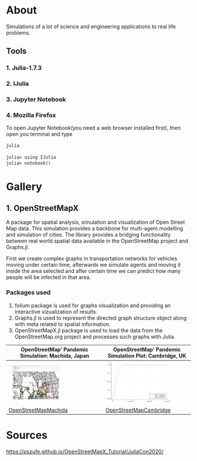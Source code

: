# About
Simulations of a lot of science and engineering applications to real life problems.

## Tools
### 1. Julia-1.7.3
### 2. IJulia
### 3. Jupyter Notebook
### 4. Mozilla Firefox

To open Jupyter Notebook(you need a web browser installed first), then open you terminal and type
```
julia

julia> using IJulia
julia> notebook()
```

# Gallery

## 1. OpenStreetMapX

A package for spatial analysis, simulation and visualization of Open Street Map data. This simulation provides a backbone for multi-agent modelling and simulation of cities. The library provides a bridging functionality between real world spatial data available in the OpenStreetMap project and Graphs.jl. 

First we create complex graphs in transportation networks for vehicles moving under certain time, afterwards we simulate agents and moving it inside the area selected and after certain time we can predict how many people will be infected in that area.

### Packages used
1. folium package is used for graphs visualization and providing an interactive vizualization of results.
2. Graphs.jl is used to represent the directed graph structure object along with meta related to spatial information.
3. OpenStreetMapX.jl package is used to load the data from the OpenStreetMap.org project and processes such graphs with Julia.


| OpenStreetMap' Pandemic Simulation: Machida, Japan | OpenStreetMap' Pandemic Simulation Plot: Cambridge, UK | 
| ------------- | ------------- | 
| <img src="https://github.com/glanzkaiser/glanzshamzs/blob/main/Julia/images/JuliaSimulation1-1.png" width="55%"> | <img src="https://github.com/glanzkaiser/glanzshamzs/blob/main/Julia/images/JuliaSimulation1-2.png" width="83%"> | 
| <a href="https://github.com/glanzkaiser/glanzshamzs/blob/main/Julia/Simulations/OpenStreetMapMachida.ipynb">OpenStreetMapMachida</a> | <a href="https://github.com/glanzkaiser/glanzshamzs/blob/main/Julia/Simulations/OpenStreetMapCambridge.ipynb">OpenStreetMapCambridge</a> | 

# Sources

https://pszufe.github.io/OpenStreetMapX_Tutorial/JuliaCon2020/
